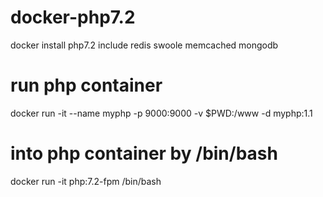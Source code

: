 # docker-php7.2
docker install php7.2 include redis swoole memcached mongodb

# run php container
docker run -it --name myphp -p 9000:9000 -v $PWD:/www -d myphp:1.1

# into php container by /bin/bash
docker run -it  php:7.2-fpm /bin/bash
